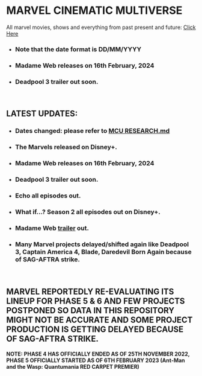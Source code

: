 # MARVEL CINEMATIC MULTIVERSE

All marvel movies, shows and everything from past present and future: [Click Here](https://github.com/gunjan1909/marvel/blob/main/MCU%20RESEARCH.md)

- ### Note that the date format is DD/MM/YYYY
- ### Madame Web releases on 16th February, 2024
- ### Deadpool 3 trailer out soon.

<br/>

## LATEST UPDATES:

- ### Dates changed: please refer to [MCU RESEARCH.md](./MCU%20RESEARCH.md)
- ### The Marvels released on Disney+.
- ### Madame Web releases on 16th February, 2024
- ### Deadpool 3 trailer out soon.
- ### Echo all episodes out.
- ### What if...? Season 2 all episodes out on Disney+.
- ### Madame Web [trailer](https://www.youtube.com/watch?v=s_76M4c4LTo) out.
- ### Many Marvel projects delayed/shifted again like Deadpool 3, Captain America 4, Blade, Daredevil Born Again because of SAG-AFTRA strike.

<br/>

## MARVEL REPORTEDLY RE-EVALUATING ITS LINEUP FOR PHASE 5 & 6 AND FEW PROJECTS POSTPONED SO DATA IN THIS REPOSITORY MIGHT NOT BE ACCURATE AND SOME PROJECT PRODUCTION IS GETTING DELAYED BECAUSE OF SAG-AFTRA STRIKE.

#### NOTE: PHASE 4 HAS OFFICIALLY ENDED AS OF 25TH NOVEMBER 2022, PHASE 5 OFFICIALLY STARTED AS OF 6TH FEBRUARY 2023 (Ant-Man and the Wasp: Quantumania RED CARPET PREMIER)

